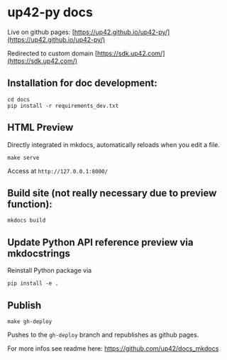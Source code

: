 # up42-py docs

Live on github pages:
[https://up42.github.io/up42-py/](https://up42.github.io/up42-py/)

Redirected to custom domain [https://sdk.up42.com/](https://sdk.up42.com/)

## Installation for doc development:
```
cd docs
pip install -r requirements_dev.txt
```

## HTML Preview
Directly integrated in mkdocs, automatically reloads when you edit a file.
```
make serve
```
Access at `http://127.0.0.1:8000/`

## Build site (not really necessary due to preview function):
```
mkdocs build
```

## Update Python API reference preview via mkdocstrings
Reinstall Python package via 
```
pip install -e .
```

## Publish
```
make gh-deploy
```
Pushes to the `gh-deploy` branch and republishes as github pages.

For more infos see readme here:
https://github.com/up42/docs_mkdocs
